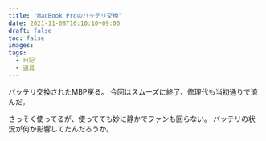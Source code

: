 ```yaml
---
title: "MacBook Proのバッテリ交換"
date: 2021-11-08T10:10:10+09:00
draft: false
toc: false
images:
tags:
  - 日記
  - 道具
---
```


バッテリ交換されたMBP戻る。
今回はスムーズに終了、修理代も当初通りで済んだ。

さっそく使ってるが、使ってても妙に静かでファンも回らない。
バッテリの状況が何か影響してたんだろうか。
